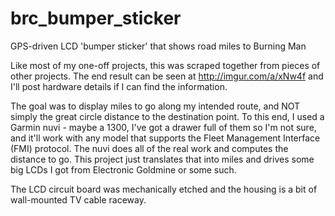 # brc_bumper_sticker
GPS-driven LCD 'bumper sticker' that shows road miles to Burning Man

Like most of my one-off projects, this was scraped together from pieces of other projects.  The end result can be seen at http://imgur.com/a/xNw4f and I'll post hardware details if I can find the information.

The goal was to display miles to go along my intended route, and NOT simply the great circle distance to the destination point.  To this end, I used a Garmin nuvi - maybe a 1300, I've got a drawer full of them so I'm not sure, and it'll work with any model that supports the Fleet Management Interface (FMI) protocol.  The nuvi does all of the real work and computes the distance to go.  This project just translates that into miles and drives some big LCDs I got from Electronic Goldmine or some such.

The LCD circuit board was mechanically etched and the housing is a bit of wall-mounted TV cable raceway.